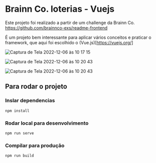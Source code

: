 # Brainn Co. loterias - Vuejs
Este projeto foi realizado a partir de um challenge da Brainn Co. https://github.com/brainnco-exs/readme-frontend

É um projeto bem interessante para aplicar vários conceitos e praticar o framework, que aqui foi escolhido o (Vue.js)[https://vuejs.org/]

![Captura de Tela 2022-12-06 às 10 17 15](https://user-images.githubusercontent.com/13121896/205925259-65af14a9-2375-4f03-a08b-6026c329f190.png)

![Captura de Tela 2022-12-06 às 10 20 43](https://user-images.githubusercontent.com/13121896/205925270-749b9fba-0f83-4c11-b99d-da51fb5c929c.png)

![Captura de Tela 2022-12-06 às 10 20 43](https://user-images.githubusercontent.com/13121896/205925280-e2ba36f5-bb8b-40fa-bef2-9e22b9bb5017.png)

## Para rodar o projeto

### Inslar dependencias
```
npm install
```

### Rodar local para desenvolvimento
```
npm run serve
```

### Compilar para produção
```
npm run build
```
